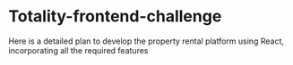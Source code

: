 # Totality-frontend-challenge

Here is a detailed plan to develop the property rental platform using React, incorporating all the required features
